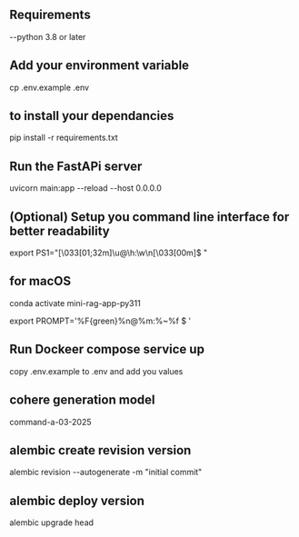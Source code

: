 ##  Requirements

--python 3.8 or later  

## Add your environment variable

 cp  .env.example .env

## to install your dependancies

pip install -r requirements.txt

## Run the FastAPi server

uvicorn main:app --reload  --host 0.0.0.0

## (Optional) Setup you command line interface for better readability

export PS1="\[\033[01;32m\]\u@\h:\w\n\[\033[00m\]\$ "

## for macOS

conda activate mini-rag-app-py311

export PROMPT='%F{green}%n@%m:%~%f
$ '

## Run Dockeer compose service up

copy .env.example to .env and add you values

## cohere generation model

command-a-03-2025

## alembic create revision version

alembic revision --autogenerate -m "initial commit"

## alembic deploy version

alembic upgrade head
